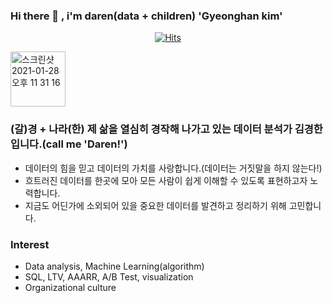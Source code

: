 ### Hi there 👋 , i'm daren(data + children) 'Gyeonghan kim'

<div align=center>

[![Hits](https://hits.seeyoufarm.com/api/count/incr/badge.svg?url=https%3A%2F%2Fgithub.com%2Fdarenkim%2F&count_bg=%2340D8E7&title_bg=%23555555&icon=&icon_color=%23E7E7E7&title=hits&edge_flat=false)](https://hits.seeyoufarm.com)                    

</div>

<img width="88" alt="스크린샷 2021-01-28 오후 11 31 16" src="https://user-images.githubusercontent.com/70153665/106153567-075cbd00-61c2-11eb-818c-761aa702d14f.png">

### (갈)경 + 나라(한) 제 삶을 열심히 경작해 나가고 있는 데이터 분석가 김경한입니다.(call me 'Daren!') 
- 데이터의 힘을 믿고 데이터의 가치를 사랑합니다.(데이터는 거짓말을 하지 않는다!)
- 흐트러진 데이터를 한곳에 모아 모든 사람이 쉽게 이해할 수 있도록 표현하고자 노력합니다.
- 지금도 어딘가에 소외되어 있을 중요한 데이터를 발견하고 정리하기 위해 고민합니다.

### Interest
- Data analysis, Machine Learning(algorithm)
- SQL, LTV, AAARR, A/B Test, visualization 
- Organizational culture


<!--
**darenkim/darenkim** is a ✨ _special_ ✨ repository because its `README.md` (this file) appears on your GitHub profile.

Here are some ideas to get you started:

- 🔭 I’m currently working on ...
- 🌱 I’m currently learning ...
- 👯 I’m looking to collaborate on ...
- 🤔 I’m looking for help with ...
- 💬 Ask me about ...
- 📫 How to reach me: ...
- 😄 Pronouns: ...
- ⚡ Fun fact: ...
-->
